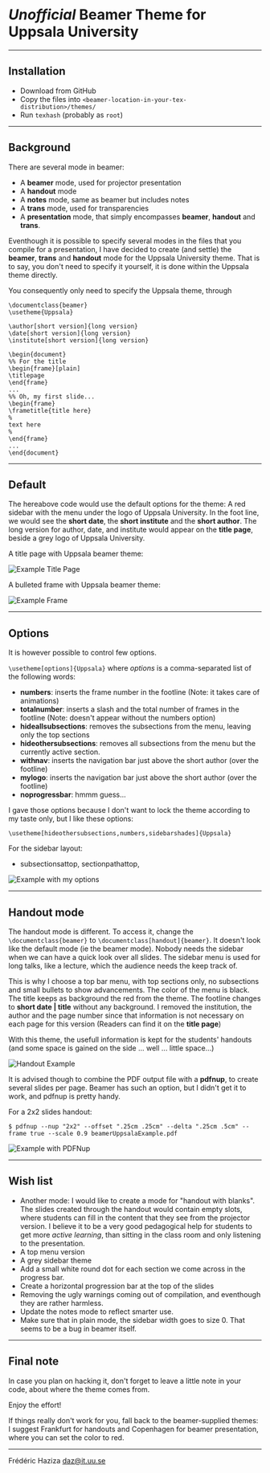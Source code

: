 # _Unofficial_ Beamer Theme for Uppsala University

----
## Installation

* Download from GitHub
* Copy the files into `<beamer-location-in-your-tex-distribution>/themes/`
* Run `texhash` (probably as `root`)

----
## Background
There are several mode in beamer:
* A **beamer** mode, used for projector presentation
* A **handout** mode
* A **notes** mode, same as beamer but includes notes
* A **trans** mode, used for transparencies
* A **presentation** mode, that simply encompasses **beamer**, **handout** and **trans**.

Eventhough it is possible to specify several modes in the files that
you compile for a presentation, I have decided to create (and settle)
the **beamer**, **trans** and **handout** mode for the Uppsala
University theme. That is to say, you don't need to specify it
yourself, it is done within the Uppsala theme directly.

You consequently only need to specify the Uppsala theme, through


	\documentclass{beamer}
	\usetheme{Uppsala}

	\author[short version]{long version}
	\date[short version]{long version}
	\institute[short version]{long version}
	
	\begin{document}
	%% For the title
	\begin{frame}[plain]
	\titlepage
	\end{frame}
	...
	%% Oh, my first slide...
	\begin{frame}
	\frametitle{title here}
	%
	text here
	%
	\end{frame}
	...
	\end{document}

----
## Default

The hereabove code would use the default options for the theme: A red
sidebar with the menu under the logo of Uppsala University. In the
foot line, we would see the **short date**, the **short
institute** and the **short author**. The long version for author,
date, and institute would appear on the **title page**, beside a
grey logo of Uppsala University.

A title page with Uppsala beamer theme:

![Example Title Page](example/img/title-page.jpg)

A bulleted frame with Uppsala beamer theme:

![Example Frame](example/img/frame.jpg)

----
## Options

It is however possible to control few options.

`\usetheme[options]{Uppsala}` where _options_ is a comma-separated list of the following words:

* **numbers**: inserts the frame number in the footline (Note: it takes care of animations)
* **totalnumber**: inserts a slash and the total number of frames in the footline (Note: doesn't appear without the numbers option)
* **hideallsubsections**: removes the subsections from the menu, leaving only the top sections
* **hideothersubsections**: removes all subsections from the menu but the currently active section.
* **withnav**: inserts the navigation bar just above the short author (over the footline)
* **mylogo**: inserts the navigation bar just above the short author (over the footline)
* **noprogressbar**: hmmm guess...

I gave those options because I don't want to lock the theme according to my taste only, but I like these options:

	\usetheme[hideothersubsections,numbers,sidebarshades]{Uppsala}

For the sidebar layout:
* subsectionsattop, sectionpathattop,

![Example with my options](example/img/my-options.jpg)

----
## Handout mode

The handout mode is different. To access it, change the
`\documentclass{beamer}` to `\documentclass[handout]{beamer}`.  It
doesn't look like the default mode (ie the beamer mode). Nobody needs
the sidebar when we can have a quick look over all slides.  The
sidebar menu is used for long talks, like a lecture, which the
audience needs the keep track of.

This is why I choose a top bar menu, with top sections only, no
subsections and small bullets to show advancements. The color of the
menu is black. The title keeps as background the red from the
theme. The footline changes to **short date | title** without any
background.  I removed the institution, the author and the page number
since that information is not necessary on each page for this version
(Readers can find it on the **title page**)

With this theme, the usefull information is kept for the students'
handouts (and some space is gained on the side ... well ... little
space...)

![Handout Example](example/img/handout.jpg)

It is advised though to combine the PDF output file with a
**pdfnup**, to create several slides per page. Beamer has such an
option, but I didn't get it to work, and pdfnup is pretty handy.

For a 2x2 slides handout:

	$ pdfnup --nup "2x2" --offset ".25cm .25cm" --delta ".25cm .5cm" --frame true --scale 0.9 beamerUppsalaExample.pdf

![Example with PDFNup](example/img/pdfnup.jpg)

----
## Wish list

* Another mode: I would like to create a mode for "handout with blanks". The slides created through the handout would contain empty slots, where students can fill in the content that they see from the projector version.  I believe it to be a very good pedagogical help for students to get more _active learning_, than sitting in the class room and only listening to the presentation.
* A top menu version
* A grey sidebar theme
* Add a small white round dot for each section we come across in the progress bar.
* Create a horizontal progression bar at the top of the slides
* Removing the ugly warnings coming out of compilation, and eventhough they are rather harmless.
* Update the notes mode to reflect smarter use.
* Make sure that in plain mode, the sidebar width goes to size 0. That seems to be a bug in beamer itself.

----
## Final note

In case you plan on hacking it, don't forget to leave a little note in
your code, about where the theme comes from.

Enjoy the effort!

If things really don't work for you, fall back to the beamer-supplied
themes: I suggest Frankfurt for handouts and Copenhagen for beamer
presentation, where you can set the color to red.

----
Frédéric Haziza <daz@it.uu.se>
